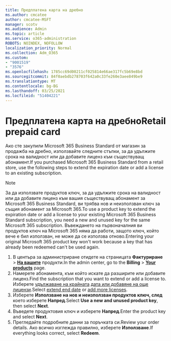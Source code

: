 ```yaml
---
title: Предплатена карта на дребно
ms.author: cmcatee
author: cmcatee-MSFT
manager: scotv
ms.audience: Admin
ms.topic: article
ms.service: o365-administration
ROBOTS: NOINDEX, NOFOLLOW
localization_priority: Normal
ms.collection: Adm_O365
ms.custom:
- "9001519"
- "3576"
ms.openlocfilehash: 1785cc69d00211cf025814e66ae317fc5b69e8bd
ms.sourcegitcommit: 84f0aebdb278703f642a0c33fe260e3aee849be9
ms.translationtype: MT
ms.contentlocale: bg-BG
ms.lasthandoff: 03/25/2021
ms.locfileid: "51404221"
---
```

# <a name="retail-prepaid-card"></a><span data-ttu-id="6194d-102">Предплатена карта на дребно</span><span class="sxs-lookup"><span data-stu-id="6194d-102">Retail prepaid card</span></span>

<span data-ttu-id="6194d-103">Ако сте закупили Microsoft 365 Business Standard от магазин за продажба на дребно, използвайте следните стъпки, за да удължите срока на валидност или да добавите лиценз към съществуващ абонамент.</span><span class="sxs-lookup"><span data-stu-id="6194d-103">If you purchased Microsoft 365 Business Standard from a retail store, use the following steps to extend the expiration date or add a license to an existing subscription.</span></span>

> [!NOTE]
> <span data-ttu-id="6194d-104">За да използвате продуктов ключ, за да удължите срока на валидност или да добавите лиценз към вашия съществуващ абонамент за Microsoft 365 Business Standard, ви трябва нов и неизползван ключ за същия абонамент за Microsoft 365.</span><span class="sxs-lookup"><span data-stu-id="6194d-104">To use a product key to extend the expiration date or add a license to your existing Microsoft 365 Business Standard subscription, you need a new and unused key for the same Microsoft 365 subscription.</span></span> <span data-ttu-id="6194d-105">Въвеждането на първоначалния ви продуктов ключ на Microsoft 365 няма да работи, защото ключ, който вече е бил използван, не може да се използва отново.</span><span class="sxs-lookup"><span data-stu-id="6194d-105">Entering your original Microsoft 365 product key won't work because a key that has already been redeemed can't be used again.</span></span>

1. <span data-ttu-id="6194d-106">В центъра за администриране отидете на страницата **Фактуриране**  >  **[На вашите](https://go.microsoft.com/fwlink/p/?linkid=842054)** продукти.</span><span class="sxs-lookup"><span data-stu-id="6194d-106">In the admin center, go to the **Billing** > **[Your products](https://go.microsoft.com/fwlink/p/?linkid=842054)** page.</span></span>
2. <span data-ttu-id="6194d-107">Намерете абонамента, към който искате да разширите или добавите лиценз.</span><span class="sxs-lookup"><span data-stu-id="6194d-107">Find the subscription that you want to extend or add a license to.</span></span> <span data-ttu-id="6194d-108">Изберете [удължаване на крайната](https://go.microsoft.com/fwlink/p/?linkid=842054) [дата или добавяне на още лицензи](https://go.microsoft.com/fwlink/p/?linkid=842054).</span><span class="sxs-lookup"><span data-stu-id="6194d-108">Select [extend end date](https://go.microsoft.com/fwlink/p/?linkid=842054) or [add more licenses](https://go.microsoft.com/fwlink/p/?linkid=842054).</span></span>
3. <span data-ttu-id="6194d-109">Изберете **Използване на нов и неизползван продуктов ключ, след** което изберете **Напред**.</span><span class="sxs-lookup"><span data-stu-id="6194d-109">Select **Use a new and unused product key**, then select **Next**.</span></span>
4. <span data-ttu-id="6194d-110">Въведете продуктовия ключ и изберете **Напред**.</span><span class="sxs-lookup"><span data-stu-id="6194d-110">Enter the product key and select **Next**.</span></span>
5. <span data-ttu-id="6194d-111">Прегледайте подробните данни за поръчката си.</span><span class="sxs-lookup"><span data-stu-id="6194d-111">Review your order details.</span></span> <span data-ttu-id="6194d-112">Ако всичко изглежда правилно, изберете **Използване**.</span><span class="sxs-lookup"><span data-stu-id="6194d-112">If everything looks correct, select **Redeem**.</span></span>
